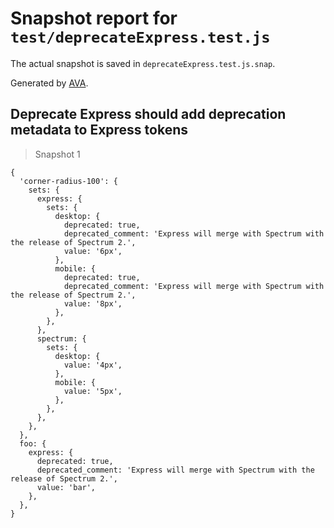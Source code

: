 # Snapshot report for `test/deprecateExpress.test.js`

The actual snapshot is saved in `deprecateExpress.test.js.snap`.

Generated by [AVA](https://avajs.dev).

## Deprecate Express should add deprecation metadata to Express tokens

> Snapshot 1

    {
      'corner-radius-100': {
        sets: {
          express: {
            sets: {
              desktop: {
                deprecated: true,
                deprecated_comment: 'Express will merge with Spectrum with the release of Spectrum 2.',
                value: '6px',
              },
              mobile: {
                deprecated: true,
                deprecated_comment: 'Express will merge with Spectrum with the release of Spectrum 2.',
                value: '8px',
              },
            },
          },
          spectrum: {
            sets: {
              desktop: {
                value: '4px',
              },
              mobile: {
                value: '5px',
              },
            },
          },
        },
      },
      foo: {
        express: {
          deprecated: true,
          deprecated_comment: 'Express will merge with Spectrum with the release of Spectrum 2.',
          value: 'bar',
        },
      },
    }
